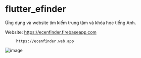 # flutter_efinder

Ứng dụng và website tìm kiếm trung tâm và khóa học tiếng Anh.

Website: https://ecenfinder.firebaseapp.com 

         https://ecenfinder.web.app 

![image](https://user-images.githubusercontent.com/45505443/138469965-7099bc55-4409-44c3-b011-493693b5142c.png)
